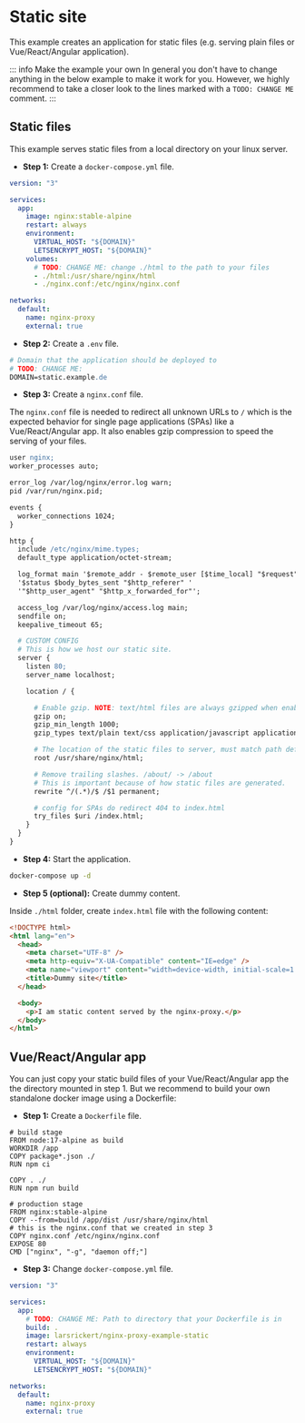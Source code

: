 # Static site

This example creates an application for static files (e.g. serving plain files or Vue/React/Angular application).

::: info Make the example your own
In general you don't have to change anything in the below example to make it work for you. However, we highly recommend to take a closer look to the lines marked with a `TODO: CHANGE ME` comment.
:::

## Static files

This example serves static files from a local directory on your linux server.

- **Step 1:** Create a `docker-compose.yml` file.

```yaml
version: "3"

services:
  app:
    image: nginx:stable-alpine
    restart: always
    environment:
      VIRTUAL_HOST: "${DOMAIN}"
      LETSENCRYPT_HOST: "${DOMAIN}"
    volumes:
      # TODO: CHANGE ME: change ./html to the path to your files
      - ./html:/usr/share/nginx/html
      - ./nginx.conf:/etc/nginx/nginx.conf

networks:
  default:
    name: nginx-proxy
    external: true
```

- **Step 2:** Create a `.env` file.

```apache
# Domain that the application should be deployed to
# TODO: CHANGE ME:
DOMAIN=static.example.de
```

- **Step 3:** Create a `nginx.conf` file.

The `nginx.conf` file is needed to redirect all unknown URLs to `/` which is the expected behavior for single page applications (SPAs) like a Vue/React/Angular app. It also enables gzip compression to speed the serving of your files.

```apache
user nginx;
worker_processes auto;

error_log /var/log/nginx/error.log warn;
pid /var/run/nginx.pid;

events {
  worker_connections 1024;
}

http {
  include /etc/nginx/mime.types;
  default_type application/octet-stream;

  log_format main '$remote_addr - $remote_user [$time_local] "$request" '
  '$status $body_bytes_sent "$http_referer" '
  '"$http_user_agent" "$http_x_forwarded_for"';

  access_log /var/log/nginx/access.log main;
  sendfile on;
  keepalive_timeout 65;

  # CUSTOM CONFIG
  # This is how we host our static site.
  server {
    listen 80;
    server_name localhost;

    location / {

      # Enable gzip. NOTE: text/html files are always gzipped when enabled
      gzip on;
      gzip_min_length 1000;
      gzip_types text/plain text/css application/javascript application/json image/x-icon;

      # The location of the static files to server, must match path defined in Dockerfile
      root /usr/share/nginx/html;

      # Remove trailing slashes. /about/ -> /about
      # This is important because of how static files are generated.
      rewrite ^/(.*)/$ /$1 permanent;

      # config for SPAs do redirect 404 to index.html
      try_files $uri /index.html;
    }
  }
}
```

- **Step 4:** Start the application.

```bash
docker-compose up -d
```

- **Step 5 (optional):** Create dummy content.

Inside `./html` folder, create `index.html` file with the following content:

```html
<!DOCTYPE html>
<html lang="en">
  <head>
    <meta charset="UTF-8" />
    <meta http-equiv="X-UA-Compatible" content="IE=edge" />
    <meta name="viewport" content="width=device-width, initial-scale=1.0" />
    <title>Dummy site</title>
  </head>

  <body>
    <p>I am static content served by the nginx-proxy.</p>
  </body>
</html>
```

## Vue/React/Angular app

You can just copy your static build files of your Vue/React/Angular app the the directory mounted in step 1. But we recommend to build your own standalone docker image using a Dockerfile:

- **Step 1:** Create a `Dockerfile` file.

```docker
# build stage
FROM node:17-alpine as build
WORKDIR /app
COPY package*.json ./
RUN npm ci

COPY . ./
RUN npm run build

# production stage
FROM nginx:stable-alpine
COPY --from=build /app/dist /usr/share/nginx/html
# this is the nginx.conf that we created in step 3
COPY nginx.conf /etc/nginx/nginx.conf
EXPOSE 80
CMD ["nginx", "-g", "daemon off;"]
```

- **Step 3:** Change `docker-compose.yml` file.

```yaml
version: "3"

services:
  app:
    # TODO: CHANGE ME: Path to directory that your Dockerfile is in
    build: .
    image: larsrickert/nginx-proxy-example-static
    restart: always
    environment:
      VIRTUAL_HOST: "${DOMAIN}"
      LETSENCRYPT_HOST: "${DOMAIN}"

networks:
  default:
    name: nginx-proxy
    external: true
```
